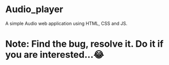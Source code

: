 # Audio_player
A simple Audio web application using HTML, CSS and JS.

# Note: Find the bug, resolve it. Do it if you are interested...😂
